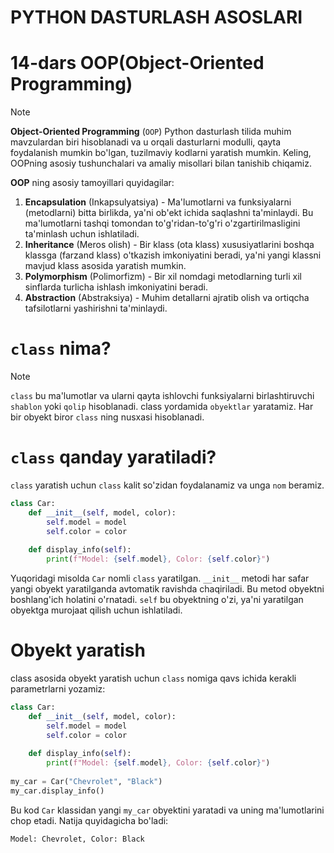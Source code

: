 # PYTHON DASTURLASH ASOSLARI

# 14-dars OOP(Object-Oriented Programming)

> [!NOTE]
> **Object-Oriented Programming** (`OOP`) Python dasturlash tilida muhim mavzulardan biri hisoblanadi va u orqali dasturlarni modulli, qayta foydalanish mumkin bo'lgan, tuzilmaviy kodlarni yaratish mumkin. Keling, OOPning asosiy tushunchalari va amaliy misollari bilan tanishib chiqamiz.

**OOP** ning asosiy tamoyillari quyidagilar:
1. **Encapsulation** (Inkapsulyatsiya) - Ma'lumotlarni va funksiyalarni (metodlarni) bitta birlikda, ya'ni ob'ekt ichida saqlashni ta'minlaydi. Bu ma'lumotlarni tashqi tomondan to'g'ridan-to'g'ri o'zgartirilmasligini ta'minlash uchun ishlatiladi.
2. **Inheritance** (Meros olish) - Bir klass (ota klass) xususiyatlarini boshqa klassga (farzand klass) o'tkazish imkoniyatini beradi, ya'ni yangi klassni mavjud klass asosida yaratish mumkin.
3. **Polymorphism** (Polimorfizm) - Bir xil nomdagi metodlarning turli xil sinflarda turlicha ishlash imkoniyatini beradi.
4. **Abstraction** (Abstraksiya) - Muhim detallarni ajratib olish va ortiqcha tafsilotlarni yashirishni ta'minlaydi.

# `class` nima?
> [!NOTE] 
> `class` bu ma'lumotlar va ularni qayta ishlovchi funksiyalarni birlashtiruvchi `shablon` yoki `qolip` hisoblanadi. class yordamida `obyektlar` yaratamiz. Har bir obyekt biror `class` ning nusxasi hisoblanadi.

# `class` qanday yaratiladi?
`class` yaratish uchun `class` kalit so'zidan foydalanamiz va unga `nom` beramiz.
```python
class Car:
    def __init__(self, model, color):
        self.model = model
        self.color = color
    
    def display_info(self):
        print(f"Model: {self.model}, Color: {self.color}")
```
Yuqoridagi misolda `Car` nomli `class` yaratilgan. `__init__` metodi har safar yangi obyekt yaratilganda avtomatik ravishda chaqiriladi. Bu metod obyektni boshlang'ich holatini o'rnatadi. `self` bu obyektning o'zi, ya'ni yaratilgan obyektga murojaat qilish uchun ishlatiladi.

# Obyekt yaratish
class asosida obyekt yaratish uchun `class` nomiga qavs ichida kerakli parametrlarni yozamiz:
```python
class Car:
    def __init__(self, model, color):
        self.model = model
        self.color = color
    
    def display_info(self):
        print(f"Model: {self.model}, Color: {self.color}")
        
my_car = Car("Chevrolet", "Black")
my_car.display_info()
```
Bu kod `Car` klassidan yangi `my_car` obyektini yaratadi va uning ma'lumotlarini chop etadi. Natija quyidagicha bo'ladi:
```shell
Model: Chevrolet, Color: Black
```

